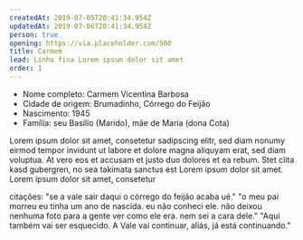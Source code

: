 ```yaml
---
createdAt: 2019-07-05T20:41:34.954Z
updatedAt: 2019-07-06T20:41:34.954Z
person: true
opening: https://via.placeholder.com/500
title: Carmem
lead: Linha fina Lorem ipsum dolor sit amet
order: 1
---
```


<div class="infos">

- Nome completo: Carmem Vicentina Barbosa
- Cidade de origem: Brumadinho, Córrego do Feijão
- Nascimento: 1945
- Família: seu Basílio (Marido), mãe de Maria (dona Cota)

</div>

<div class="video" title="Título descritivo do vídeo para acessibilidade" data-video="zeKT_YFuU0o"></div>

Lorem ipsum dolor sit amet, consetetur sadipscing elitr, sed diam nonumy eirmod tempor invidunt ut labore et dolore magna aliquyam erat, sed diam voluptua. At vero eos et accusam et justo duo dolores et ea rebum. Stet clita kasd gubergren, no sea takimata sanctus est Lorem ipsum dolor sit amet. Lorem ipsum dolor sit amet, consetetur

<div class="video" title="Título descritivo do vídeo para acessibilidade" data-video="zUAToh4hQGA"></div>

citações: 
"se a vale sair daqui o córrego do feijão acaba ué."
"o meu pai morreu eu tinha um ano de nascida. eu não conheci ele. não deixou nenhuma foto para a gente ver como ele era. nem sei a cara dele." 
"Aqui também vai ser esquecido. A Vale vai continuar, aliás, já está continuando."